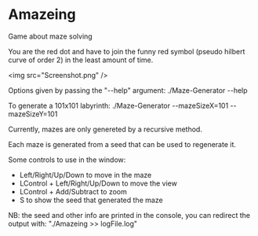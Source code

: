 # Amazeing
Game about maze solving

You are the red dot and have to join the funny red symbol (pseudo hilbert curve of order 2) in the least amount of time. 

<img src=\"Screenshot.png\" />

Options given by passing the "--help" argument:		./Maze-Generator --help

To generate a 101x101 labyrinth: ./Maze-Generator --mazeSizeX=101 --mazeSizeY=101

Currently, mazes are only genereted by a recursive method.

Each maze is generated from a seed that can be used to regenerate it.

Some controls to use in the window:
- Left/Right/Up/Down				to move in the maze
- LControl + Left/Right/Up/Down		to move the view
- LControl + Add/Subtract			to zoom
- S									to show the seed that generated the maze

NB:	the seed and other info are printed in the console, you can redirect the output with: "./Amazeing >> logFile.log"